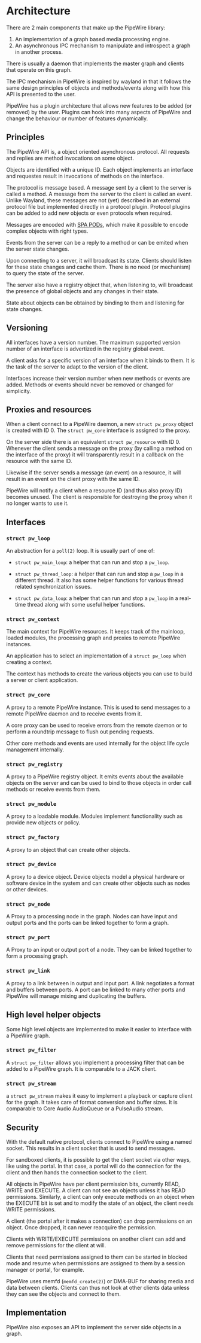 # Architecture

There are 2 main components that make up the PipeWire library:

 1) An implementation of a graph based media processing engine.
 2) An asynchronous IPC mechanism to manipulate and introspect
    a graph in another process.

There is usually a daemon that implements the master graph and
clients that operate on this graph.

The IPC mechanism in PipeWire is inspired by wayland in that it
follows the same design principles of objects and methods/events
along with how this API is presented to the user.

PipeWire has a plugin architecture that allows new features to
be added (or removed) by the user. Plugins can hook into many
aspects of PipeWire and change the behaviour or number of
features dynamically.

## Principles

The PipeWire API is, a object oriented asynchronous protocol.
All requests and replies are method invocations on some object.

Objects are identified with a unique ID. Each object implements an
interface and requestes result in invocations of methods on the
interface.

The protocol is message based. A message sent by a client to the
server is called a method. A message from the server to the client
is called an event. Unlike Wayland, these messages are not (yet)
described in an external protocol file but implemented directly in
a protocol plugin. Protocol plugins can be added to add new
objects or even protocols when required.

Messages are encoded with [SPA PODs](spa/pod.md), which make it
possible to encode complex objects with right types.

Events from the server can be a reply to a method or can be emited
when the server state changes.

Upon connecting to a server, it will broadcast its state. Clients
should listen for these state changes and cache them. There is no
need (or mechanism) to query the state of the server.

The server also have a registry object that, when listening to,
will broadcast the presence of global objects and any changes in
their state.

State about objects can be obtained by binding to them and listening
for state changes.

## Versioning

All interfaces have a version number. The maximum supported version
number of an interface is advertized in the registry global event.

A client asks for a specific version of an interface when it binds
to them. It is the task of the server to adapt to the version of the
client.

Interfaces increase their version number when new methods or events
are added. Methods or events should never be removed or changed for
simplicity.

## Proxies and resources

When a client connect to a PipeWire daemon, a new `struct pw_proxy`
object is created with ID 0. The `struct pw_core` interface is
assigned to the proxy.

On the server side there is an equivalent `struct pw_resource` with
ID 0. Whenever the client sends a message on the proxy (by calling
a method on the interface of the proxy) it will transparently result
in a callback on the resource with the same ID.

Likewise if the server sends a message (an event) on a resource, it
will result in an event on the client proxy with the same ID.

PipeWire will notify a client when a resource ID (and thus also proxy
ID) becomes unused. The client is responsible for destroying the
proxy when it no longer wants to use it.


## Interfaces

### `struct pw_loop`

An abstraction for a `poll(2)` loop. It is usually part of one of:

* `struct pw_main_loop`: a helper that can run and stop a `pw_loop`.

* `struct pw_thread_loop`: a helper that can run and stop a `pw_loop`
		in a different thread. It also has some helper
		functions for various thread related synchronization
		issues.

* `struct pw_data_loop`: a helper that can run and stop a `pw_loop`
		in a real-time thread along with some useful helper
		functions.


### `struct pw_context`

The main context for PipeWire resources. It keeps track of the mainloop,
loaded modules, the processing graph and proxies to remote PipeWire
instances.

An application has to select an implementation of a `struct pw_loop`
when creating a context.

The context has methods to create the various objects you can use to
build a server or client application.


### `struct pw_core`

A proxy to a remote PipeWire instance. This is used to send messages
to a remote PipeWire daemon and to receive events from it.

A core proxy can be used to receive errors from the remote daemon
or to perform a roundtrip message to flush out pending requests.

Other core methods and events are used internally for the object
life cycle management internally.

### `struct pw_registry`

A proxy to a PipeWire registry object. It emits events about the
available objects on the server and can be used to bind to those
objects in order call methods or receive events from them.

### `struct pw_module`

A proxy to a loadable module. Modules implement functionality such
as provide new objects or policy.

### `struct pw_factory`

A proxy to an object that can create other objects.

### `struct pw_device`

A proxy to a device object. Device objects model a physical hardware
or software device in the system and can create other objects
such as nodes or other devices.

### `struct pw_node`

A Proxy to a processing node in the graph. Nodes can have input and
output ports and the ports can be linked together to form a graph.

### `struct pw_port`

A Proxy to an input or output port of a node.  They can be linked
together to form a processing graph.

### `struct pw_link`

A proxy to a link between in output and input port. A link negotiates
a format and buffers between ports. A port can be linked to many other
ports and PipeWire will manage mixing and duplicating the buffers.


## High level helper objects

Some high level objects are implemented to make it easier to interface
with a PipeWire graph.

### `struct pw_filter`

A `struct pw_filter` allows you implement a processing filter that can
be added to a PipeWire graph. It is comparable to a JACK client.

### `struct pw_stream`

a `struct pw_stream` makes it easy to implement a playback or capture
client for the graph. It takes care of format conversion and buffer
sizes. It is comparable to Core Audio AudioQueue or a PulseAudio
stream.


## Security

With the default native protocol, clients connect to PipeWire using
a named socket. This results in a client socket that is used to
send messages.

For sandboxed clients, it is possible to get the client socket via
other ways, like using the portal. In that case, a portal will
do the connection for the client and then hands the connection socket
to the client.

All objects in PipeWire have per client permission bits, currently
READ, WRITE and EXECUTE. A client can not see an objects unless it
has READ permissions. Similarly, a client can only execute methods
on an object when the EXECUTE bit is set and to modify the state of
an object, the client needs WRITE permissions.

A client (the portal after it makes a connection) can drop permissions
on an object. Once dropped, it can never reacquire the permission.

Clients with WRITE/EXECUTE permissions on another client can
add and remove permissions for the client at will.

Clients that need permissions assigned to them can be started in
blocked mode and resume when perrmissions are assigned to them by
a session manager or portal, for example.

PipeWire uses memfd (`memfd_create(2)`) or DMA-BUF for sharing media
and data between clients. Clients can thus not look at other clients
data unless they can see the objects and connect to them.

## Implementation

PipeWire also exposes an API to implement the server side objects in
a graph.
